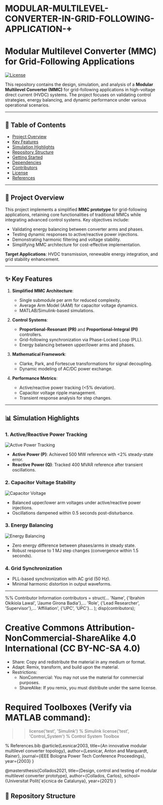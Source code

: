 # MODULAR-MULTILEVEL-CONVERTER-IN-GRID-FOLLOWING-APPLICATION-+

# Modular Multilevel Converter (MMC) for Grid-Following Applications

[![License](https://img.shields.io/badge/License-CC_BY--NC--SA_4.0-lightgrey.svg)](https://creativecommons.org/licenses/by-nc-sa/4.0/)

This repository contains the design, simulation, and analysis of a **Modular Multilevel Converter (MMC)** for grid-following applications in high-voltage direct current (HVDC) systems. The project focuses on validating control strategies, energy balancing, and dynamic performance under various operational scenarios.

---

## 📖 Table of Contents
- [Project Overview](#-project-overview)
- [Key Features](#-key-features)
- [Simulation Highlights](#-simulation-highlights)
- [Repository Structure](#-repository-structure)
- [Getting Started](#-getting-started)
- [Dependencies](#-dependencies)
- [Contributors](#-contributors)
- [License](#-license)
- [References](#-references)

---

## 🚀 Project Overview
This project implements a simplified **MMC prototype** for grid-following applications, retaining core functionalities of traditional MMCs while integrating advanced control systems. Key objectives include:
- Validating energy balancing between converter arms and phases.
- Testing dynamic responses to active/reactive power injections.
- Demonstrating harmonic filtering and voltage stability.
- Simplifying MMC architecture for cost-effective implementation.

**Target Applications**: HVDC transmission, renewable energy integration, and grid stability enhancement.

---

## ✨ Key Features
1. **Simplified MMC Architecture**:
   - Single submodule per arm for reduced complexity.
   - Average Arm Model (AAM) for capacitor voltage dynamics.
   - MATLAB/Simulink-based simulations.

2. **Control Systems**:
   - **Proportional-Resonant (PR)** and **Proportional-Integral (PI)** controllers.
   - Grid-following synchronization via Phase-Locked Loop (PLL).
   - Energy balancing between upper/lower arms and phases.

3. **Mathematical Framework**:
   - Clarke, Park, and Fortescue transformations for signal decoupling.
   - Dynamic modeling of AC/DC power exchange.

4. **Performance Metrics**:
   - Active/reactive power tracking (<5% deviation).
   - Capacitor voltage ripple management.
   - Transient response analysis for step changes.

---

## 📊 Simulation Highlights
### 1. Active/Reactive Power Tracking
![Active Power Tracking](images/active_power.png)
- **Active Power (P)**: Achieved 500 MW reference with <2% steady-state error.
- **Reactive Power (Q)**: Tracked 400 MVAR reference after transient oscillations.

### 2. Capacitor Voltage Stability
![Capacitor Voltage](images/capacitor_voltage.png)
- Balanced upper/lower arm voltages under active/reactive power injections.
- Oscillations dampened within 0.5 seconds post-disturbance.

### 3. Energy Balancing
![Energy Balancing](images/energy_balance.png)
- Zero energy difference between phases/arms in steady state.
- Robust response to 1 MJ step changes (convergence within 1.5 seconds).

### 4. Grid Synchronization
- PLL-based synchronization with AC grid (50 Hz).
- Minimal harmonic distortion in output waveforms.

---
%% Contributor Information
contributors = struct(...
    'Name', {'Ibrahim Okikiola Lawal', 'Jaume Girona Badia'},...
    'Role', {'Lead Researcher', 'Supervisor'},...
    'Affiliation', {'UPC', 'UPC'}...
);
disp(contributors);

Creative Commons Attribution-NonCommercial-ShareAlike 4.0 International (CC BY-NC-SA 4.0)
=========================================================================================
- Share: Copy and redistribute the material in any medium or format.
- Adapt: Remix, transform, and build upon the material.
- Restrictions:
  * NonCommercial: You may not use the material for commercial purposes.
  * ShareAlike: If you remix, you must distribute under the same license.
    
# Required Toolboxes (Verify via MATLAB command):
>> license('test', 'Simulink')           % Simulink
>> license('test', 'Control_System')     % Control System Toolbox

% References.bib
@article{Lesnicar2003,
  title={An innovative modular multilevel converter topology},
  author={Lesnicar, Anton and Marquardt, Rainer},
  journal={IEEE Bologna Power Tech Conference Proceedings},
  year={2003}
}

@mastersthesis{Collados2021,
  title={Design, control and testing of modular multilevel converter prototype},
  author={Collados, Carlos},
  school={Universitat Polit{\`e}cnica de Catalunya},
  year={2021}
}

## 📂 Repository Structure
